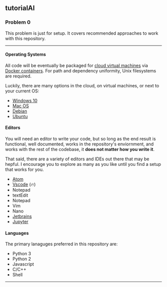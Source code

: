 ## tutorialAI
### Problem 0

This problem is just for setup. It covers  recommended approaches  to work with this repository. 

___

#### Operating Systems
All code will be eventually be packaged for [cloud virtual machines](https://cloud.google.com/) via [Docker containers](https://www.docker.com/what-docker). For path and dependency uniformity, Unix filesystems are required. 

Luckily, there are many options  in the cloud, on virtual machines, or next to your current OS: 

* [Windows 10](https://msdn.microsoft.com/en-us/commandline/wsl/about) 
* [Mac OS](https://www.apple.com/ca/macos/sierra/)
* [Debian](https://www.debian.org/) 
* [Ubuntu](https://www.ubuntu.com/)
 
 #### Editors

You will need an editor to write your code, but so long as the end result is functional, well documented, works in the repository's enviornment, and works with the rest of the codebase, it **does not matter how you write it**.

That said, there are a variety of editors and IDEs out there that may be hepful. I encourage you to explore as many as you like until you find a setup that works for you.

* [Atom](https://atom.io/)
* [Vscode](https://code.visualstudio.com/) (:fire:)
* Notepad
* textEdit
* Notepad
* Vim 
* Nano 
* [Jetbrains](https://www.jetbrains.com/student/)
* [Jupyter](https://jupyter.org/)

 
#### Languages
The primary lanaguges preferred in this repository are:

* Python 3 
* Python 2
* Javascript
* C/C++
* Shell

___

